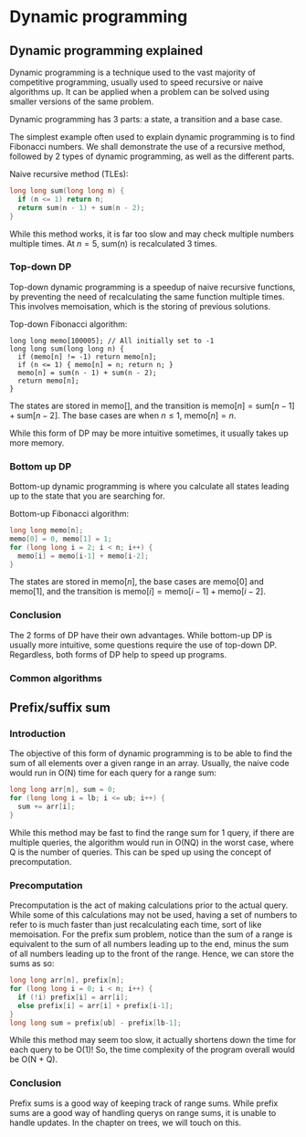 # Dynamic programming

## Dynamic programming explained

Dynamic programming is a technique used to the vast majority of competitive programming,
usually used to speed recursive or naive algorithms up.
It can be applied when a problem can be solved using smaller versions of the same problem.

Dynamic programming has 3 parts: a state, a transition and a base case.

The simplest example often used to explain dynamic programming is to find Fibonacci numbers.
We shall demonstrate the use of a recursive method, followed by 2 types of dynamic programming, as well as the different parts.

Naive recursive method (TLEs):

```cpp
long long sum(long long n) {
  if (n <= 1) return n;
  return sum(n - 1) + sum(n - 2);
}
```

While this method works, it is far too slow and may check multiple numbers multiple times.
At $n = 5$, $\text{sum}(n)$ is recalculated 3 times.

### Top-down DP

Top-down dynamic programming is a speedup of naive recursive functions, by preventing the need of recalculating the same function multiple times.
This involves memoisation, which is the storing of previous solutions.

Top-down Fibonacci algorithm:

```cpp{1,3,5}
long long memo[100005]; // All initially set to -1
long long sum(long long n) {
  if (memo[n] != -1) return memo[n];
  if (n <= 1) { memo[n] = n; return n; }
  memo[n] = sum(n - 1) + sum(n - 2);
  return memo[n];
}
```

The states are stored in $\text{memo}[]$, and the transition is $\text{memo}[n] = \text{sum}[n - 1] + \text{sum}[n - 2]$. The base cases are when $n \leq 1$, $\text{memo}[n] = n$.

While this form of DP may be more intuitive sometimes, it usually takes up more memory.

### Bottom up DP

Bottom-up dynamic programming is where you calculate all states leading up to the state that you are searching for.

Bottom-up Fibonacci algorithm:

```cpp
long long memo[n];
memo[0] = 0, memo[1] = 1;
for (long long i = 2; i < n; i++) {
  memo[i] = memo[i-1] + memo[i-2];
}
```

The states are stored in $\text{memo}[n]$, the base cases are $\text{memo}[0]$ and $\text{memo}[1]$, and the transition is $\text{memo}[i] = \text{memo}[i - 1] + \text{memo}[i - 2]$.

### Conclusion

The 2 forms of DP have their own advantages.
While bottom-up DP is usually more intuitive, some questions require the use of top-down DP.
Regardless, both forms of DP help to speed up programs.



### Common algorithms

## Prefix/suffix sum

### Introduction

The objective of this form of dynamic programming is to be able to find the sum of all elements over a given range in an array. Usually, the naive code would run in O(N) time for each query for a range sum:

```cpp
long long arr[n], sum = 0;
for (long long i = lb; i <= ub; i++) {
  sum += arr[i];
}
```

While this method may be fast to find the range sum for 1 query, if there are multiple queries, the algorithm would run in O(NQ) in the worst case, where Q is the number of queries. This can be sped up using the concept of precomputation.

### Precomputation

Precomputation is the act of making calculations prior to the actual query. While some of this calculations may not be used, having a set of numbers to refer to is much faster than just recalculating each time, sort of like memoisation. For the prefix sum problem, notice than the sum of a range is equivalent to the sum of all numbers leading up to the end, minus the sum of all numbers leading up to the front of the range. Hence, we can store the sums as so:

```cpp
long long arr[n], prefix[n];
for (long long i = 0; i < n; i++) {
  if (!i) prefix[i] = arr[i];
  else prefix[i] = arr[i] + prefix[i-1];
}
long long sum = prefix[ub] - prefix[lb-1];
```

While this method may seem too slow, it actually shortens down the time for each query to be O(1)! So, the time complexity of the program overall would be O(N + Q).

### Conclusion

Prefix sums is a good way of keeping track of range sums. While prefix sums are a good way of handling querys on range sums, it is unable to handle updates. In the chapter on trees, we will touch on this.
